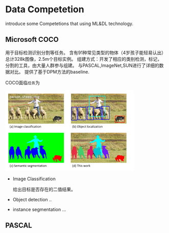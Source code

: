 # Data Competetion

introduce some Competetions that using ML&DL technology.

## Microsoft COCO

用于目标检测识别分割等任务。
含有91种常见类型的物体（4岁孩子能轻易认出）
总计328k图像，2.5m个目标实例。
组建方式：开发了相应的类别检测，标记，分割的工具，由大量人群参与组建。
与PASCAL,ImageNet,SUN进行了详细的数据对比。
提供了基于DPM方法的baseline.

COCO面临`任务`为

![intu][intu]

[intu]:imgs/COCO-intuiation.png

* Image Classification

    给出目标是否存在的二值结果。

* Object detection
    ..
* instance segmentation
    ...

## PASCAL